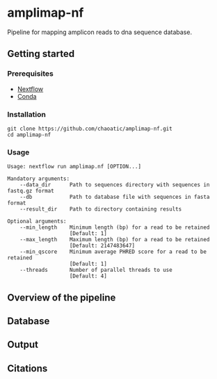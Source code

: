 # amplimap-nf
Pipeline for mapping amplicon reads to dna sequence database.
## Getting started
### Prerequisites
- [Nextflow](https://nf-co.re/docs/usage/installation)
- [Conda](https://docs.conda.io/projects/miniconda/en/latest/miniconda-install.html)
### Installation
```
git clone https://github.com/chaoatic/amplimap-nf.git
cd amplimap-nf
```
### Usage
```
Usage: nextflow run amplimap.nf [OPTION...]

Mandatory arguments:
    --data_dir      Path to sequences directory with sequences in fastq.gz format
    --db            Path to database file with sequences in fasta format
    --result_dir    Path to directory containing results

Optional arguments:
    --min_length    Minimum length (bp) for a read to be retained
                    [Default: 1]
    --max_length    Maximum length (bp) for a read to be retained
                    [Default: 2147483647]
    --min_qscore    Minimum average PHRED score for a read to be retained
                    [Default: 1]
    --threads       Number of parallel threads to use
                    [Default: 4]
```
## Overview of the pipeline
## Database
## Output
## Citations